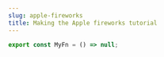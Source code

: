 ```yaml
---
slug: apple-fireworks
title: Making the Apple fireworks tutorial
---
```


```ts twoslash
export const MyFn = () => null;
```
